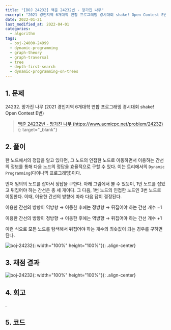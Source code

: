 ```yaml
---
title: "[BOJ 24232] 백준 24232번 - 망가진 나무"
excerpt: "2021 경인지역 6개대학 연합 프로그래밍 경시대회 shake! Open Contest E번 - 백준 24232번 망가진 나무 풀이"
date: 2022-01-21
last_modified_at: 2022-04-01
categories:
  - algorithm
tags:
  - boj-24000-24999
  - dynamic-programming
  - graph-theory
  - graph-traversal
  - tree
  - depth-first-search
  - dynamic-programming-on-trees
---
```


## 1. 문제
$24232$. 망가진 나무 (2021 경인지역 6개대학 연합 프로그래밍 경시대회 shake! Open Contest E번)

> [백준 24232번 - 망가진 나무 (https://www.acmicpc.net/problem/24232)](https://www.acmicpc.net/problem/24232){: target="_blank"}

## 2. 풀이

한 노드에서의 정답을 알고 있다면, 그 노드의 인접한 노드로 이동하면서 이용하는 간선의 정보를 통해 다음 노드의 정답을 효율적으로 구할 수 있다. 이는 트리에서의 `Dynamic Programming`(다이나믹 프로그래밍)이다. 

먼저 임의의 노드를 잡아서 정답을 구한다. 아래 그림에서 볼 수 있듯이, $1$번 노드를 잡았고 뒤집어야 하는 간선은 총 세 개이다. 그 다음, $1$번 노드의 인접한 노드인 $3$번 노드로 이동한다. 이때, 이용한 간선의 방향에 따라 다음 답이 결정된다.

이용한 간선의 방향이 역방향 $\rightarrow$ 이동한 후에는 정방향 $\rightarrow$ 뒤집어야 하는 간선 개수 $-1$

이용한 간선의 방향이 정방향 $\rightarrow$ 이동한 후에는 역방향 $\rightarrow$ 뒤집어야 하는 간선 개수 $+1$
 
이런 식으로 모든 노드를 탐색해서 뒤집어야 하는 개수의 최솟값이 되는 경우를 구하면 된다.

![boj-24232](https://user-images.githubusercontent.com/30232837/161171417-97dd6556-5fed-4110-afe6-e178816d9f2d.png "boj-24232"){: width="100%" height="100%"}{: .align-center}


## 3. 채점 결과

![boj-24232](https://user-images.githubusercontent.com/30232837/161171447-c6f19aa1-d60f-4d93-a293-671b62ecb4a3.png "boj-24232"){: width="100%" height="100%"}{: .align-center}

## 4. 회고

.

## 5. 코드

<script src="https://gist.github.com/BurningFalls/77570240f93ea956dc7d2b7bfbd0ac57.js"></script>